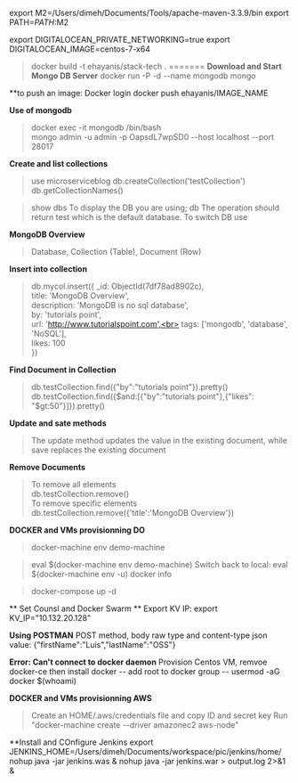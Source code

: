 export M2=/Users/dimeh/Documents/Tools/apache-maven-3.3.9/bin
export PATH=$PATH:$M2

export DIGITALOCEAN_PRIVATE_NETWORKING=true
export DIGITALOCEAN_IMAGE=centos-7-x64

> docker build -t ehayanis/stack-tech .
=======
**Download and Start Mongo DB Server**
> docker run -P -d --name mongodb mongo

**to push an image:
Docker login 
docker push ehayanis/IMAGE_NAME

**Use of mongodb**
> docker exec -it mongodb /bin/bash <br>
> mongo admin -u admin -p OapsdL7wpSD0 --host localhost --port 28017

**Create and list collections**
> use microserviceblog
> db.createCollection('testCollection')
> db.getCollectionNames() 

> show dbs
To display the DB you are using;
> db 
The operation should return test which is the default database. To switch DB 
> use <database>


**MongoDB Overview**
> Database, Collection (Table), Document (Row)

**Insert into collection**
> db.mycol.insert({
     _id: ObjectId(7df78ad8902c),<br>
     title: 'MongoDB Overview', <br>
     description: 'MongoDB is no sql database',<br>
     by: 'tutorials point',<br>
     url: 'http://www.tutorialspoint.com',<br>
     tags: ['mongodb', 'database', 'NoSQL'],<br>
     likes: 100<br>
  })
  
**Find Document in Collection**
> db.testCollection.find({"by":"tutorials point"}).pretty() <br>
> db.testCollection.find({$and:[{"by":"tutorials point"},{"likes": "$gt:50"}]}).pretty()

**Update and sate methods**
> The update method updates the value in the existing document, while save replaces the existing document 

**Remove Documents**
> To remove all elements <br> 
db.testCollection.remove() <br>
> To remove specific elements <br>
db.testCollection.remove({'title':'MongoDB Overview'})


**DOCKER and VMs provisionning DO**
> docker-machine env demo-machine 

> eval $(docker-machine env demo-machine)
> Switch back to local: eval $(docker-machine env -u)
> docker info 

> docker-compose up -d


** Set Counsl and Docker Swarm ** 
Export KV IP: 
export KV_IP="10.132.20.128"

**Using POSTMAN** 
POST method, body raw type and content-type json 
value: {"firstName":"Luis","lastName":"OSS"}


**Error: Can't connect to docker daemon**
Provision Centos VM, remvoe docker-ce then install docker 
-- add root to docker group 
-- usermod -aG docker $(whoami)

**DOCKER and VMs provisionning AWS**
> Create an HOME/.aws/credentials file and copy ID and secret key 
> Run "docker-machine create --driver amazonec2 aws-node"

**Install and COnfigure Jenkins
export JENKINS_HOME=/Users/dimeh/Documents/workspace/pic/jenkins/home/
nohup java -jar jenkins.was &
nohup java -jar jenkins.war > output.log 2>&1 &